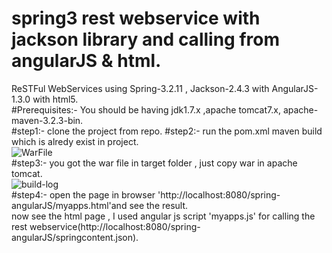 spring3 rest webservice with jackson library and calling from angularJS & html.
=====================
ReSTFul WebServices using  Spring-3.2.11 , Jackson-2.4.3  with AngularJS-1.3.0 with html5.	
#Prerequisites:- 
You should be having jdk1.7.x ,apache tomcat7.x, apache-maven-3.2.3-bin.	
#step1:- 
clone the project from repo.
#step2:-
run the pom.xml maven build  which is alredy exist in project.	
![WarFile](https://github.com/GurdeepSinghSabarwal/spring-angularJS/raw/master/src/main/resources/warFile.png)   
#step3:-
you got the war file in target folder , just copy war in apache tomcat.     	
![build-log](https://github.com/GurdeepSinghSabarwal/spring-angularJS/raw/master/src/main/resources/build-log.png)    
#step4:-
open the page in browser 'http://localhost:8080/spring-angularJS/myapps.html'and see the result.	    
now see the html page , I used angular js script 'myapps.js' for calling the  rest webservice(http://localhost:8080/spring-angularJS/springcontent.json).
